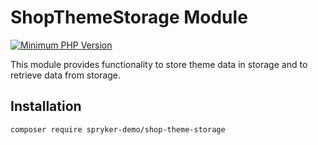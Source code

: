 # ShopThemeStorage Module
[![Minimum PHP Version](https://img.shields.io/badge/php-%3E%3D%208.2-8892BF.svg)](https://php.net/)

This module provides functionality to store theme data in storage and to retrieve data from storage.

## Installation

```
composer require spryker-demo/shop-theme-storage
```
